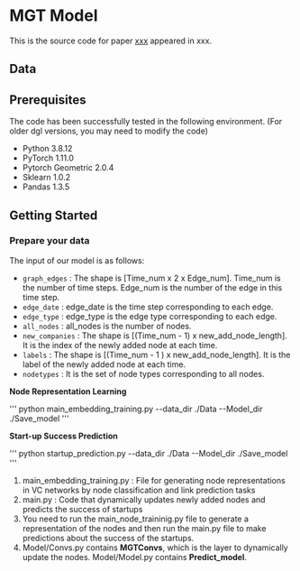 # MGT Model

This is the source code for paper [xxx](xxx) appeared in xxx.

## Data

## Prerequisites
The code has been successfully tested in the following environment. (For older dgl versions, you may need to modify the code)
- Python 3.8.12
- PyTorch 1.11.0
- Pytorch Geometric 2.0.4
- Sklearn 1.0.2
- Pandas 1.3.5

## Getting Started

### Prepare your data

The input of our model is as follows:

* `graph_edges` : The shape is [Time_num x 2 x Edge_num]. Time_num is the number of time steps. Edge_num is the number of the edge in this time step.
* `edge_date` : edge_date is the time step corresponding to each edge.
* `edge_type` : edge_type is the edge type corresponding to each edge.
* `all_nodes` : all_nodes is the number of nodes.
* `new_companies` : The shape is [(Time_num - 1) x new_add_node_length]. It is the index of the newly added node at each time.
* `labels` : The shape is [(Time_num - 1 ) x new_add_node_length]. It is the label of the newly added node at each time.
* `nodetypes` : It is the set of node types corresponding to all nodes.


**Node Representation Learning**

'''
python main_embedding_training.py --data_dir ./Data --Model_dir ./Save_model
'''

**Start-up Success Prediction**

'''
python startup_prediction.py --data_dir ./Data --Model_dir ./Save_model
'''


1. main_embedding_training.py : File for generating node representations in VC networks by node classification and link prediction tasks
2. main.py : Code that dynamically updates newly added nodes and predicts the success of startups
3. You need to run the main_node_traininig.py file to generate a representation of the nodes and then run the main.py file to make predictions about the success of the startups.
4. Model/Convs.py contains **MGTConvs**, which is the layer to dynamically update the nodes. Model/Model.py contains **Predict_model**.
